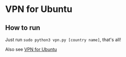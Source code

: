 # VPN for Ubuntu

## How to run
Just run `sudo python3 vpn.py [country name]`, that's all!

Also see [VPN for Ubuntu](https://github.com/kusdavletov/vpn-for-windows)
